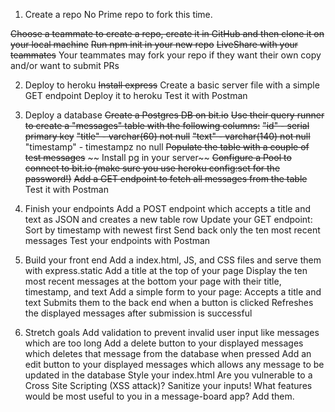 

1. Create a repo
No Prime repo to fork this time.

 ~~Choose a teammate to create a repo, create it in GitHub and then clone it on your local machine~~
 ~~Run npm init in your new repo~~
 ~~LiveShare with your teammates~~
 Your teammates may fork your repo if they want their own copy and/or want to submit PRs

2. Deploy to heroku
 ~~Install express~~
 Create a basic server file with a simple GET endpoint
 Deploy it to heroku
 Test it with Postman

3. Deploy a database
 ~~Create a Postgres DB on bit.io~~
 ~~Use their query runner to create a "messages" table with the following columns:~~
~~"id" - serial primary key~~
~~"title" - varchar(60) not null~~
~~"text" - varchar(140) not null~~
"timestamp" - timestampz no null
 ~~Populate the table with a couple of test messages~~
~~ Install pg in your server~~
 ~~Configure a Pool to connect to bit.io (make sure you use heroku config:set for the password!)~~
 ~~Add a GET endpoint to fetch all messages from the table~~
 Test it with Postman

4. Finish your endpoints
 Add a POST endpoint which accepts a title and text as JSON and creates a new table row
 Update your GET endpoint:
Sort by timestamp with newest first
Send back only the ten most recent messages
 Test your endpoints with Postman

5. Build your front end
 Add a index.html, JS, and CSS files and serve them with express.static
 Add a title at the top of your page
 Display the ten most recent messages at the bottom your page with their title, timestamp, and text
 Add a simple form to your page:
Accepts a title and text
Submits them to the back end when a button is clicked
Refreshes the displayed messages after submission is successful

6. Stretch goals
 Add validation to prevent invalid user input like messages which are too long
 Add a delete button to your displayed messages which deletes that message from the database when pressed
 Add an edit button to your displayed messages which allows any message to be updated in the database
 Style your index.html
 Are you vulnerable to a Cross Site Scripting (XSS attack)? Sanitize your inputs!
 What features would be most useful to you in a message-board app? Add them.